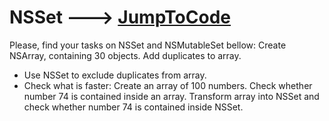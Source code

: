 # NSSet ---> [JumpToCode](https://github.com/dimatarelkin/NSSet/blob/master/ClassroomNSSet/ClassroomNSSet/main.m)

Please, find your tasks on NSSet and NSMutableSet bellow:
Create NSArray, containing 30 objects. Add duplicates to array.
- Use NSSet to exclude duplicates from array.
- Check what is faster:
    Create an array of 100 numbers. Check whether number 74 is contained inside an array.
    Transform array into NSSet and check whether number 74 is contained inside NSSet.
